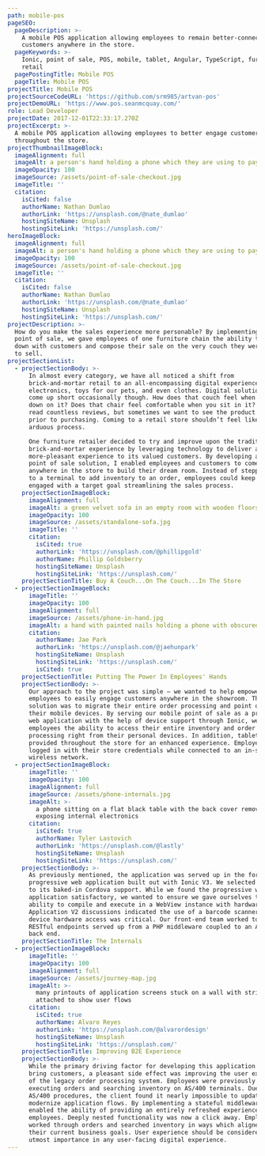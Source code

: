 ```yaml
---
path: mobile-pos
pageSEO:
  pageDescription: >-
    A mobile POS application allowing employees to remain better-connected with
    customers anywhere in the store.
  pageKeywords: >-
    Ionic, point of sale, POS, mobile, tablet, Angular, TypeScript, furniture,
    retail
  pagePostingTitle: Mobile POS
  pageTitle: Mobile POS
projectTitle: Mobile POS
projectSourceCodeURL: 'https://github.com/srm985/artvan-pos'
projectDemoURL: 'https://www.pos.seanmcquay.com/'
role: Lead Developer
projectDate: 2017-12-01T22:33:17.270Z
projectExcerpt: >-
  A mobile POS application allowing employees to better engage customers
  throughout the store.
projectThumbnailImageBlock:
  imageAlignment: full
  imageAlt: a person's hand holding a phone which they are using to pay contactlessly
  imageOpacity: 100
  imageSource: /assets/point-of-sale-checkout.jpg
  imageTitle: ''
  citation:
    isCited: false
    authorName: Nathan Dumlao
    authorLink: 'https://unsplash.com/@nate_dumlao'
    hostingSiteName: Unsplash
    hostingSiteLink: 'https://unsplash.com/'
heroImageBlock:
  imageAlignment: full
  imageAlt: a person's hand holding a phone which they are using to pay contactlessly
  imageOpacity: 100
  imageSource: /assets/point-of-sale-checkout.jpg
  imageTitle: ''
  citation:
    isCited: false
    authorName: Nathan Dumlao
    authorLink: 'https://unsplash.com/@nate_dumlao'
    hostingSiteName: Unsplash
    hostingSiteLink: 'https://unsplash.com/'
projectDescription: >-
  How do you make the sales experience more personable? By implementing a mobile
  point of sale, we gave employees of one furniture chain the ability to sit
  down with customers and compose their sale on the very couch they were about
  to sell.
projectSectionList:
  - projectSectionBody: >-
      In almost every category, we have all noticed a shift from
      brick-and-mortar retail to an all-encompassing digital experience. We buy
      electronics, toys for our pets, and even clothes. Digital solutions still
      come up short occasionally though. How does that couch feel when you lie
      down on it? Does that chair feel comfortable when you sit in it? We can
      read countless reviews, but sometimes we want to see the product in-person
      prior to purchasing. Coming to a retail store shouldn’t feel like an
      arduous process.  

      One furniture retailer decided to try and improve upon the traditional
      brick-and-mortar experience by leveraging technology to deliver a
      more-pleasant experience to its valued customers. By developing a mobile
      point of sale solution, I enabled employees and customers to come together
      anywhere in the store to build their dream room. Instead of stepping away
      to a terminal to add inventory to an order, employees could keep customers
      engaged with a target goal streamlining the sales process.
    projectSectionImageBlock:
      imageAlignment: full
      imageAlt: a green velvet sofa in an empty room with wooden floors
      imageOpacity: 100
      imageSource: /assets/standalone-sofa.jpg
      imageTitle: ''
      citation:
        isCited: true
        authorLink: 'https://unsplash.com/@phillipgold'
        authorName: Phillip Goldsberry
        hostingSiteName: Unsplash
        hostingSiteLink: 'https://unsplash.com/'
    projectSectionTitle: Buy A Couch...On The Couch...In The Store
  - projectSectionImageBlock:
      imageTitle: ''
      imageOpacity: 100
      imageAlignment: full
      imageSource: /assets/phone-in-hand.jpg
      imageAlt: a hand with painted nails holding a phone with obscured screen
      citation:
        authorName: Jae Park
        authorLink: 'https://unsplash.com/@jaehunpark'
        hostingSiteName: Unsplash
        hostingSiteLink: 'https://unsplash.com/'
        isCited: true
    projectSectionTitle: Putting The Power In Employees' Hands
    projectSectionBody: >-
      Our approach to the project was simple – we wanted to help empower
      employees to easily engage customers anywhere in the showroom. The
      solution was to migrate their entire order processing and point of sale to
      their mobile devices. By serving our mobile point of sale as a progressive
      web application with the help of device support through Ionic, we gave
      employees the ability to access their entire inventory and order
      processing right from their personal devices. In addition, tablets were
      provided throughout the store for an enhanced experience. Employees simply
      logged in with their store credentials while connected to an in-store
      wireless network.
  - projectSectionImageBlock:
      imageTitle: ''
      imageOpacity: 100
      imageAlignment: full
      imageSource: /assets/phone-internals.jpg
      imageAlt: >-
        a phone sitting on a flat black table with the back cover removed
        exposing internal electronics
      citation:
        isCited: true
        authorName: Tyler Lastovich
        authorLink: 'https://unsplash.com/@lastly'
        hostingSiteName: Unsplash
        hostingSiteLink: 'https://unsplash.com/'
    projectSectionBody: >-
      As previously mentioned, the application was served up in the form of a
      progressive web application built out with Ionic V3. We selected Ionic due
      to its baked-in Cordova support. While we found the progressive web
      application satisfactory, we wanted to ensure we gave ourselves the
      ability to compile and execute in a WebView instance with hardware access.
      Application V2 discussions indicated the use of a barcode scanner, so
      device hardware access was critical. Our front-end team worked to consume
      RESTful endpoints served up from a PHP middleware coupled to an AS/400
      back end.
    projectSectionTitle: The Internals
  - projectSectionImageBlock:
      imageTitle: ''
      imageOpacity: 100
      imageAlignment: full
      imageSource: /assets/journey-map.jpg
      imageAlt: >-
        many printouts of application screens stuck on a wall with string
        attached to show user flows
      citation:
        isCited: true
        authorName: Alvaro Reyes
        authorLink: 'https://unsplash.com/@alvarordesign'
        hostingSiteName: Unsplash
        hostingSiteLink: 'https://unsplash.com/'
    projectSectionTitle: Improving B2E Experience
    projectSectionBody: >-
      While the primary driving factor for developing this application was to
      bring customers, a pleasant side effect was improving the user experience
      of the legacy order processing system. Employees were previously stuck
      executing orders and searching inventory on AS/400 terminals. Due to rigid
      AS/400 procedures, the client found it nearly impossible to update and
      modernize application flows. By implementing a stateful middleware, we
      enabled the ability of providing an entirely refreshed experience for
      employees. Deeply nested functionality was now a click away. Employees
      worked through orders and searched inventory in ways which aligned with
      their current business goals. User experience should be considered with
      utmost importance in any user-facing digital experience.
---
```

